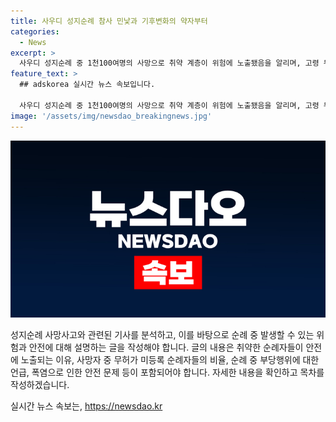 ```yaml
---
title: 사우디 성지순례 참사 민낯과 기후변화의 약자부터
categories:
  - News
excerpt: >
  사우디 성지순례 중 1천100여명의 사망으로 취약 계층이 위험에 노출됐음을 알리며, 고령 무허가 순례자들의 사기 피해와 폭염에 대한 어려움을 강조한다. 무허가로 순례에 나선 이들은 고통스러운 환경에서 쓰러지고, 사우디는 온난화로 50% 이상 기후가 악화되었으며, 냉방시설 부족으로 순례객들이 도움을 받지 못했다. 피해를 본 이들은 정부 및 여행사에 대한 조사가 이뤄지는 등 사건은 계속해서 이슬람 순례의 안전 문제로 논란이 되고 있다.
feature_text: >
  ## adskorea 실시간 뉴스 속보입니다.

  사우디 성지순례 중 1천100여명의 사망으로 취약 계층이 위험에 노출됐음을 알리며, 고령 무허가 순례자들의 사기 피해와 폭염에 대한 어려움을 강조한다. 무허가로 순례에 나선 이들은 고통스러운 환경에서 쓰러지고, 사우디는 온난화로 50% 이상 기후가 악화되었으며, 냉방시설 부족으로 순례객들이 도움을 받지 못했다. 피해를 본 이들은 정부 및 여행사에 대한 조사가 이뤄지는 등 사건은 계속해서 이슬람 순례의 안전 문제로 논란이 되고 있다.
image: '/assets/img/newsdao_breakingnews.jpg'
---
```


<p><img src="/assets/img/newsdao_breakingnews.jpg" alt="adskorea 속보" /></p>

<p>성지순례 사망사고와 관련된 기사를 분석하고, 이를 바탕으로 순례 중 발생할 수 있는 위험과 안전에 대해 설명하는 글을 작성해야 합니다. 글의 내용은 취약한 순례자들이 안전에 노출되는 이유, 사망자 중 무허가 미등록 순례자들의 비율, 순례 중 부당행위에 대한 언급, 폭염으로 인한 안전 문제 등이 포함되어야 합니다. 자세한 내용을 확인하고 목차를 작성하겠습니다.</p>
실시간 뉴스 속보는, <a href="https://newsdao.kr" rel="dofollow">https://newsdao.kr</a>


